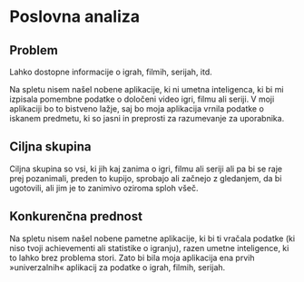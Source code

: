 # Poslovna analiza

## Problem
Lahko dostopne informacije o igrah, filmih, serijah, itd.

Na spletu nisem našel nobene aplikacije, ki ni umetna inteligenca, ki bi mi izpisala pomembne podatke o določeni video igri, filmu ali seriji. V moji aplikaciji bo to bistveno lažje, saj bo moja aplikacija vrnila podatke o iskanem predmetu, ki so jasni in preprosti za razumevanje za uporabnika.

## Ciljna skupina
Ciljna skupina so vsi, ki jih kaj zanima o igri, filmu ali seriji ali pa bi se raje prej pozanimali, preden to kupijo, sprobajo ali začnejo z gledanjem, da bi ugotovili, ali jim je to zanimivo oziroma sploh všeč.

## Konkurenčna prednost
Na spletu nisem našel nobene pametne aplikacije, ki bi ti vračala podatke (ki niso tvoji achievementi ali statistike o igranju), razen umetne inteligence, ki to lahko brez problema stori. Zato bi bila moja aplikacija ena prvih »univerzalnih« aplikacij za podatke o igrah, filmih, serijah.
